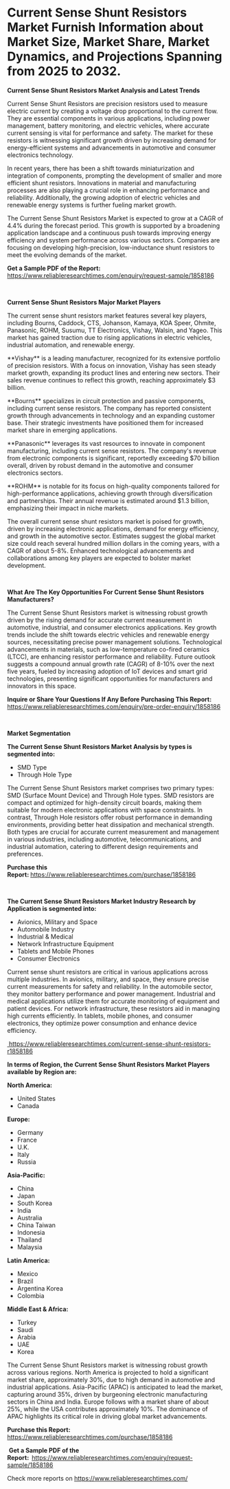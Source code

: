 <p><h1>Current Sense Shunt Resistors Market Furnish Information about Market Size, Market Share, Market Dynamics, and Projections Spanning from 2025 to 2032.</h1></p><p><strong>Current Sense Shunt Resistors Market Analysis and Latest Trends</strong></p>
<p><p>Current Sense Shunt Resistors are precision resistors used to measure electric current by creating a voltage drop proportional to the current flow. They are essential components in various applications, including power management, battery monitoring, and electric vehicles, where accurate current sensing is vital for performance and safety. The market for these resistors is witnessing significant growth driven by increasing demand for energy-efficient systems and advancements in automotive and consumer electronics technology.</p><p>In recent years, there has been a shift towards miniaturization and integration of components, prompting the development of smaller and more efficient shunt resistors. Innovations in material and manufacturing processes are also playing a crucial role in enhancing performance and reliability. Additionally, the growing adoption of electric vehicles and renewable energy systems is further fueling market growth.</p><p>The Current Sense Shunt Resistors Market is expected to grow at a CAGR of 4.4% during the forecast period. This growth is supported by a broadening application landscape and a continuous push towards improving energy efficiency and system performance across various sectors. Companies are focusing on developing high-precision, low-inductance shunt resistors to meet the evolving demands of the market.</p></p>
<p><strong>Get a Sample PDF of the Report:&nbsp;</strong> <a href="https://www.reliableresearchtimes.com/enquiry/request-sample/1858186?utm_campaign=3584&utm_medium=2&utm_source=Github&utm_content=ia&utm_term=07042025&utm_id=current-sense-shunt-resistors">https://www.reliableresearchtimes.com/enquiry/request-sample/1858186</a></p>
<p>&nbsp;</p>
<p><strong>Current Sense Shunt Resistors Major Market Players</strong></p>
<p><p>The current sense shunt resistors market features several key players, including Bourns, Caddock, CTS, Johanson, Kamaya, KOA Speer, Ohmite, Panasonic, ROHM, Susumu, TT Electronics, Vishay, Walsin, and Yageo. This market has gained traction due to rising applications in electric vehicles, industrial automation, and renewable energy.</p><p>**Vishay** is a leading manufacturer, recognized for its extensive portfolio of precision resistors. With a focus on innovation, Vishay has seen steady market growth, expanding its product lines and entering new sectors. Their sales revenue continues to reflect this growth, reaching approximately $3 billion.</p><p>**Bourns** specializes in circuit protection and passive components, including current sense resistors. The company has reported consistent growth through advancements in technology and an expanding customer base. Their strategic investments have positioned them for increased market share in emerging applications.</p><p>**Panasonic** leverages its vast resources to innovate in component manufacturing, including current sense resistors. The company's revenue from electronic components is significant, reportedly exceeding $70 billion overall, driven by robust demand in the automotive and consumer electronics sectors.</p><p>**ROHM** is notable for its focus on high-quality components tailored for high-performance applications, achieving growth through diversification and partnerships. Their annual revenue is estimated around $1.3 billion, emphasizing their impact in niche markets.</p><p>The overall current sense shunt resistors market is poised for growth, driven by increasing electronic applications, demand for energy efficiency, and growth in the automotive sector. Estimates suggest the global market size could reach several hundred million dollars in the coming years, with a CAGR of about 5-8%. Enhanced technological advancements and collaborations among key players are expected to bolster market development.</p></p>
<p>&nbsp;</p>
<p><strong>What Are The Key Opportunities For Current Sense Shunt Resistors Manufacturers?</strong></p>
<p><p>The Current Sense Shunt Resistors market is witnessing robust growth driven by the rising demand for accurate current measurement in automotive, industrial, and consumer electronics applications. Key growth trends include the shift towards electric vehicles and renewable energy sources, necessitating precise power management solutions. Technological advancements in materials, such as low-temperature co-fired ceramics (LTCC), are enhancing resistor performance and reliability. Future outlook suggests a compound annual growth rate (CAGR) of 8-10% over the next five years, fueled by increasing adoption of IoT devices and smart grid technologies, presenting significant opportunities for manufacturers and innovators in this space.</p></p>
<p><strong>Inquire or Share Your Questions If Any Before Purchasing This Report:</strong> <a href="https://www.reliableresearchtimes.com/enquiry/pre-order-enquiry/1858186?utm_campaign=3584&utm_medium=2&utm_source=Github&utm_content=ia&utm_term=07042025&utm_id=current-sense-shunt-resistors">https://www.reliableresearchtimes.com/enquiry/pre-order-enquiry/1858186</a></p>
<p>&nbsp;</p>
<p><strong>Market Segmentation</strong></p>
<p><strong>The Current Sense Shunt Resistors Market Analysis by types is segmented into:</strong></p>
<p><ul><li>SMD Type</li><li>Through Hole Type</li></ul></p>
<p><p>The Current Sense Shunt Resistors market comprises two primary types: SMD (Surface Mount Device) and Through Hole types. SMD resistors are compact and optimized for high-density circuit boards, making them suitable for modern electronic applications with space constraints. In contrast, Through Hole resistors offer robust performance in demanding environments, providing better heat dissipation and mechanical strength. Both types are crucial for accurate current measurement and management in various industries, including automotive, telecommunications, and industrial automation, catering to different design requirements and preferences.</p></p>
<p><strong>Purchase this Report:&nbsp;</strong><a href="https://www.reliableresearchtimes.com/purchase/1858186?utm_campaign=3584&utm_medium=2&utm_source=Github&utm_content=ia&utm_term=07042025&utm_id=current-sense-shunt-resistors">https://www.reliableresearchtimes.com/purchase/1858186</a></p>
<p>&nbsp;</p>
<p><strong>The Current Sense Shunt Resistors Market Industry Research by Application is segmented into:</strong></p>
<p><ul><li>Avionics, Military and Space</li><li>Automobile Industry</li><li>Industrial & Medical</li><li>Network Infrastructure Equipment</li><li>Tablets and Mobile Phones</li><li>Consumer Electronics</li></ul></p>
<p><p>Current sense shunt resistors are critical in various applications across multiple industries. In avionics, military, and space, they ensure precise current measurements for safety and reliability. In the automobile sector, they monitor battery performance and power management. Industrial and medical applications utilize them for accurate monitoring of equipment and patient devices. For network infrastructure, these resistors aid in managing high currents efficiently. In tablets, mobile phones, and consumer electronics, they optimize power consumption and enhance device efficiency.</p></p>
<p><a href="https://www.reliableresearchtimes.com/current-sense-shunt-resistors-r1858186?utm_campaign=3584&utm_medium=2&utm_source=Github&utm_content=ia&utm_term=07042025&utm_id=current-sense-shunt-resistors">&nbsp;https://www.reliableresearchtimes.com/current-sense-shunt-resistors-r1858186</a></p>
<p><strong>In terms of Region, the Current Sense Shunt Resistors Market Players available by Region are:</strong></p>
<p>
    <p> <strong> North America: </strong>
        <ul>
            <li>United States</li>
            <li>Canada</li>
        </ul>
        </p> 
    <p> <strong> Europe: </strong>
        <ul>
            <li>Germany</li>
            <li>France</li>
            <li>U.K.</li>
            <li>Italy</li>
            <li>Russia</li>
        </ul>
        </p> 
    <p> <strong> Asia-Pacific: </strong>
        <ul>
            <li>China</li>
            <li>Japan</li>
            <li>South Korea</li>
            <li>India</li>
            <li>Australia</li>
            <li>China Taiwan</li>
            <li>Indonesia</li>
            <li>Thailand</li>
            <li>Malaysia</li>
        </ul>
        </p> 
    <p> <strong> Latin America: </strong>
        <ul>
            <li>Mexico</li>
            <li>Brazil</li>
            <li>Argentina Korea</li>
            <li>Colombia</li>
        </ul>
        </p> 
    <p> <strong> Middle East & Africa: </strong>
        <ul>
            <li>Turkey</li>
            <li>Saudi</li>
            <li>Arabia</li>
            <li>UAE</li>
            <li>Korea</li>
        </ul>
    </p>
    </p>
<p><p>The Current Sense Shunt Resistors market is witnessing robust growth across various regions. North America is projected to hold a significant market share, approximately 30%, due to high demand in automotive and industrial applications. Asia-Pacific (APAC) is anticipated to lead the market, capturing around 35%, driven by burgeoning electronic manufacturing sectors in China and India. Europe follows with a market share of about 25%, while the USA contributes approximately 10%. The dominance of APAC highlights its critical role in driving global market advancements.</p></p>
<p><strong>Purchase this Report: </strong><a href="https://www.reliableresearchtimes.com/purchase/1858186?utm_campaign=3584&utm_medium=2&utm_source=Github&utm_content=ia&utm_term=07042025&utm_id=current-sense-shunt-resistors">https://www.reliableresearchtimes.com/purchase/1858186</a></p>
<p>&nbsp;<strong>Get a Sample PDF of the Report:&nbsp;&nbsp;</strong><a href="https://www.reliableresearchtimes.com/enquiry/request-sample/1858186?utm_campaign=3584&utm_medium=2&utm_source=Github&utm_content=ia&utm_term=07042025&utm_id=current-sense-shunt-resistors">https://www.reliableresearchtimes.com/enquiry/request-sample/1858186</a></p>
<p><strong></strong></p>
<p>Check more reports on <a href="https://www.reliableresearchtimes.com/?utm_campaign=3584&utm_medium=2&utm_source=Github&utm_content=ia&utm_term=07042025&utm_id=current-sense-shunt-resistors">https://www.reliableresearchtimes.com/</a></p>